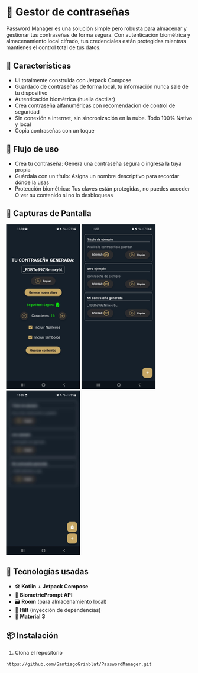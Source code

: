 # 📱 Gestor de contraseñas

Password Manager es una solución simple pero robusta para almacenar y gestionar tus contraseñas de forma segura. Con autenticación biométrica y almacenamiento local cifrado, tus credenciales están protegidas mientras mantienes el control total de tus datos.

## 🚀 Características

- UI totalmente construida con Jetpack Compose
- Guardado de contraseñas de forma local, tu información nunca sale de tu dispositivo
- Autenticación biométrica (huella dactilar)
- Crea contraseña alfanuméricas con recomendacion de control de seguridad
- Sin conexión a internet, sin sincronización en la nube. Todo 100% Nativo y local
- Copia contraseñas con un toque

## 🧩 Flujo de uso

- Crea tu contraseña: Genera una contraseña segura o ingresa la tuya propia
- Guárdala con un título: Asigna un nombre descriptivo para recordar dónde la usas
- Protección biométrica: Tus claves están protegidas, no puedes acceder O ver su contenido si no lo desbloqueas

## 📸 Capturas de Pantalla

<p float="left">
  <img src="https://github.com/SantiagoGrinblat/PasswordManager/blob/982c8666bd4e16adc4c51ab57e6c6174b98456b9/captura_1.jpeg" width="200" />
  <img src="https://github.com/SantiagoGrinblat/PasswordManager/blob/9c2d44b4acae5a71dfcdbb3ca303828097678eb9/captura_2.jpeg" width="200" />
  <img src="https://github.com/SantiagoGrinblat/PasswordManager/blob/9c2d44b4acae5a71dfcdbb3ca303828097678eb9/captura_3.jpeg" width="200" />
</p>

## 🧰 Tecnologías usadas

- 🛠️ **Kotlin** + **Jetpack Compose**
- 🔐 **BiometricPrompt API**
- 🗃️ **Room** (para almacenamiento local)
- 🧪 **Hilt** (inyección de dependencias)
- 🌙 **Material 3**

## 📦 Instalación

1. Clona el repositorio

```bash
https://github.com/SantiagoGrinblat/PasswordManager.git
